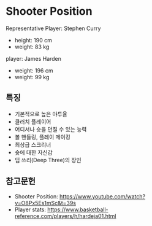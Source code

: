 # Shooter Position

Representative Player: Stephen Curry

- height: 190 cm
- weight: 83 kg

player: James Harden

- weight: 196 cm
- weight: 99 kg

## 특징

- 기본적으로 높은 야투율
- 클러치 플레이어
- 어디서나 슛을 던질 수 있는 능력
- 볼 핸들링, 플레이 메이킹
- 최상급 스크리너
- 슛에 대한 자신감
- 딥 쓰리(Deep Three)의 장인

## 참고문헌

- Shooter Position: https://www.youtube.com/watch?v=O8Px5Es1mSc&t=39s
- Player stats: https://www.basketball-reference.com/players/h/hardeja01.html